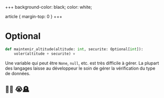 +++
background-color: black;
color: white;  

article {
    margin-top: 0
}
+++
# Optional

```python
def maintenir_altitude(altitude: int, securite: Optional[int]):
    voler(altitude + securite) 💀
```

Une variable qui peut être `None`, `null`, etc. est très difficile à gérer.
La plupart des langages laisse au développeur le soin de gérer la vérification
du type de données.

## 🛫💥 😭🪦